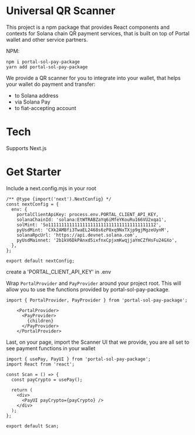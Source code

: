 # Universal QR Scanner

This project is a npm package that provides React components and contexts for Solana chain QR payment services, that is built on top of Portal wallet and other service partners.

NPM:
```
npm i portal-sol-pay-package
yarn add portal-sol-pay-package
```

We provide a QR scanner for you to integrate into your wallet, that helps your wallet do payment and transfer:
- to Solana address
- via Solana Pay
- to fiat-accepting account

# Tech
Supports Next.js

# Get Starter
Include a next.config.mjs in your root
```
/** @type {import('next').NextConfig} */
const nextConfig = {
  env: {
    portalClientApiKey: process.env.PORTAL_CLIENT_API_KEY,
    solanaChainId: 'solana:EtWTRABZaYq6iMfeYKouRu166VU2xqa1',
    solMint: 'So11111111111111111111111111111111111111112',
    pyUsdMint: 'CXk2AMBfi3TwaEL2468s6zP8xq9NxTXjp9gjMgzeUynM',
    solanaRpcUrl: 'https://api.devnet.solana.com',
    pyUsdMainnet: '2b1kV6DkPAnxd5ixfnxCpjxmKwqjjaYmCZfHsFu24GXo',
  },
};

export default nextConfig;
```

create a 'PORTAL_CLIENT_API_KEY' in .env

Wrap ```PortalProvider``` and ```PayProvider``` around your project root. This will allow you to use the functions provided by portal-sol-pay-package.
```
import { PortalProvider, PayProvider } from 'portal-sol-pay-package';

    <PortalProvider>
      <PayProvider>
        {children}
      </PayProvider>
    </PortalProvider>
```

Last, on your page, import the Scanner UI that we provide, you are all set to see payment functions in your wallet
```
import { usePay, PayUI } from 'portal-sol-pay-package';
import React from 'react';

const Scan = () => {
  const payCrypto = usePay();

  return (
    <div>
      <PayUI payCrypto={payCrypto} />
    </div>
  );
};

export default Scan;
```



